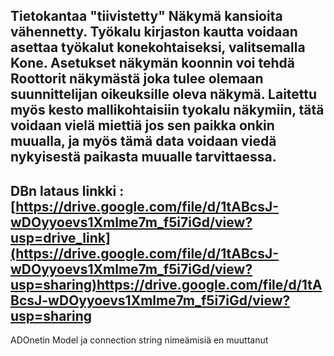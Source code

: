 Tietokantaa "tiivistetty"
Näkymä kansioita vähennetty.
Työkalu kirjaston kautta voidaan asettaa työkalut konekohtaiseksi, valitsemalla Kone.
Asetukset näkymän koonnin voi tehdä Roottorit näkymästä joka tulee olemaan suunnittelijan oikeuksille oleva näkymä.
Laitettu myös kesto mallikohtaisiin tyokalu näkymiin, tätä voidaan vielä miettiä jos sen paikka onkin muualla, ja myös tämä data voidaan viedä nykyisestä paikasta muualle tarvittaessa.
-------------------------------------------------------------------------------------------------------
DBn lataus linkki : [https://drive.google.com/file/d/1tABcsJ-wDOyyoevs1Xmlme7m_f5i7iGd/view?usp=drive_link](https://drive.google.com/file/d/1tABcsJ-wDOyyoevs1Xmlme7m_f5i7iGd/view?usp=sharing)https://drive.google.com/file/d/1tABcsJ-wDOyyoevs1Xmlme7m_f5i7iGd/view?usp=sharing
-------------------------------------------------------------------------------------------------------
ADOnetin Model ja connection string nimeämisiä en muuttanut
